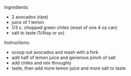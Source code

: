 Ingredients:
- 2 avocados (ripe)
- juice of 1 lemon
- 1/3 c. chopped green chiles (most of one 4 oz can)
- salt to taste (1/4tsp or so)

Instructions:
- scoop out avocados and mash with a fork
- add half of lemon juice and generous pinch of salt
- add chiles and mix throughly
- taste, then add more lemon juice and more salt to taste
